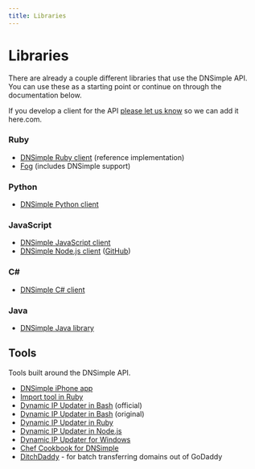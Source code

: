```yaml
---
title: Libraries
---
```


# Libraries

There are already a couple different libraries that use the DNSimple API. You can use these as a starting point or continue on through the documentation below.

If you develop a client for the API [please let us know](mailto:support@dnsimple.com) so we can add it here.com.


### Ruby

- [DNSimple Ruby client](https://github.com/aetrion/dnsimple-ruby) (reference implementation)
- [Fog](http://fog.io/) (includes DNSimple support)

### Python

- [DNSimple Python client](https://github.com/mikemaccana/dnsimple-python)

### JavaScript

- [DNSimple JavaScript client](https://github.com/aetrion/dnsimple-js)
- [DNSimple Node.js client](https://search.npmjs.org/#/dnsimple) ([GitHub](https://github.com/fvdm/nodejs-dnsimple))

### C#

- [DNSimple C# client](https://github.com/anderly/dnsimple-csharp)

### Java

- [DNSimple Java library](https://github.com/milkmansrevenge/dnsimple-java)


## Tools

Tools built around the DNSimple API.

- [DNSimple iPhone app](http://itunes.apple.com/app/dnsimple-app/id507299306?mt=8)
- [Import tool in Ruby](https://github.com/aetrion/dnsimple-importer)
- [Dynamic IP Updater in Bash](https://dnsimple.com/extras/ddns.sh.txt) (official)
- [Dynamic IP Updater in Bash](http://jasonseifer.com/2011/04/04/auto-update-ip-dnsimple) (original)
- [Dynamic IP Updater in Ruby](https://github.com/hamstarr/dyn-dnsimple)
- [Dynamic IP Updater in Node.js](https://github.com/jcarley/node-dns)
- [Dynamic IP Updater for Windows](https://github.com/dwdii/DNScymbal)
- [Chef Cookbook for DNSimple](http://community.opscode.com/cookbooks/dnsimple)
- [DitchDaddy](https://github.com/jm/ditchdaddy) - for batch transferring domains out of GoDaddy
